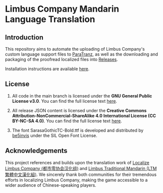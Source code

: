 # Limbus Company Mandarin Language Translation

## Introduction

This repository aims to automate the uploading of Limbus Company's custom language support files to [ParaTranz](https://paratranz.cn/), as well as the downloading and packaging of the proofread localized files into [Releases](https://github.com/user-unknown-0711/ParatranzUploader/releases/latest).

Installation instructions are available [here](./docs/install-custom-lt.md).

## License

1. All code in the main branch is licensed under the **GNU General Public License v3.0**. You can find the full license text [here](https://www.gnu.org/licenses/gpl-3.0.txt).

2. All release JSON content is licensed under the **Creative Commons Attribution-NonCommercial-ShareAlike 4.0 International License (CC BY-NC-SA 4.0)**. You can find the full license text [here](https://creativecommons.org/licenses/by-nc-sa/4.0/legalcode).

3. The font SarasaGothicTC-Bold.ttf is developed and distributed by [be5invis](https://github.com/be5invis/Sarasa-Gothic) under the SIL Open Font License.

## Acknowledgements

This project references and builds upon the translation work of [Localize Limbus Company (都市零协会汉化组)](https://github.com/LocalizeLimbusCompany) and [Limbus Traditional Mandarin (LTM繁體中文漢化組)](https://github.com/LimbusTraditionalMandarin). We sincerely thank both communities for their tremendous efforts in localizing Limbus Company, making the game accessible to a wider audience of Chinese-speaking players.
